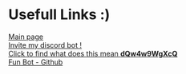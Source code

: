 # Usefull Links :)

[Main page](https://biology-science.github.io/)  
[Invite my discord bot !](https://biology-science.github.io/FunBot/Invite)  
[Click to find what does this mean **dQw4w9WgXcQ**](https://biology-science.github.io/Extras/RickRoll.html)  
[Fun Bot - Github](https://github.com/FunBot1070)
